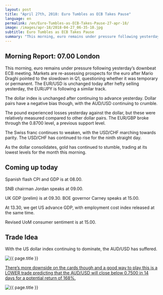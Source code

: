 ```yaml
---
layout: post
title: "April 27th, 2018: Euro Tumbles as ECB Takes Pause"
language: en
permalink: /en/Euro-Tumbles-as-ECB-Takes-Pause-27-apr-18/
image: /images/apr-18/2018-04-27_06-35-10.jpg
subtitle: Euro Tumbles as ECB Takes Pause
summary: "This morning, euro remains under pressure following yesterday’s downbeat ECB meeting. Markets are re-assessing prospects for the euro after Mario Draghi pointed to the slowdown in Q1, questioning whether it was temporary or permanent"
---
```

## Morning Report: 07.00 London

This morning, euro remains under pressure following yesterday’s downbeat ECB meeting. Markets are re-assessing prospects for the euro after Mario Draghi pointed to the slowdown in Q1, questioning whether it was temporary or permanent. The EUR/USD is unchanged today after hefty selling yesterday, the EUR/JPY is following a similar track. 

The dollar index is unchanged after continuing to advance yesterday. Dollar pairs have a negative bias though, with the AUD/USD continuing to crumble. 

The pound experienced losses yesterday against the dollar, but these were relatively measured compared to other dollar pairs. The EUR/GBP broke through the 0.8700 level, a previous support level.

The Swiss franc continues to weaken, with the USD/CHF marching towards parity. The USD/CHF has continued to rise for the ninth straight day. 

As the dollar consolidates, gold has continued to stumble, trading at its lowest levels for the month this morning. 

## Coming up today

Spanish flash CPI and GDP is at 08.00. 

SNB chairman Jordan speaks at 09.00. 

UK GDP (prelim) is at 09.30. BOE governor Carney speaks at 15.00. 

At 13.30, we get US advance GDP, with employment cost index released at the same time. 

Revised UoM consumer sentiment is at 15.00. 

## Trade Idea

With the US dollar index continuing to dominate, the AUD/USD has suffered.


<img class="post-image" src="{{ site.url }}/images/apr-18/2018-04-27_06-35-10.jpg" alt="{{ page.title }}" title="{{ page.title }}">

<a href="%LINK%%?currency=GBP&market=forex&underlying=frxAUDUSD&formname=higherlower&duration_amount=14&duration_units=d&amount=10&amount_type=payout&expiry_type=duration&barrier=0.7500" target="_blank">There’s more downside on the cards though and a good way to play this is a LOWER trade predicting that the AUD/USD will close below 0.7500 in 14 days for a potential return of 168%.</a>

<img class="post-image" src="{{ site.url }}/images/apr-18/2018-04-27_06-36-47.jpg" alt="{{ page.title }}" title="{{ page.title }}">
